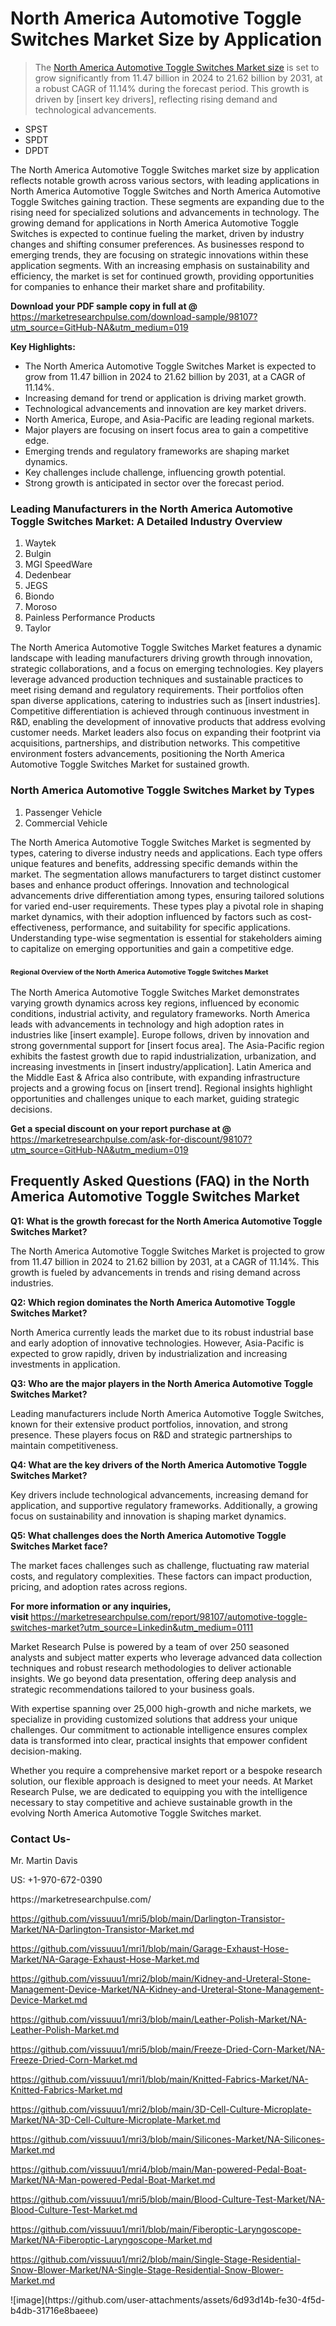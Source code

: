 <h1>North America Automotive Toggle Switches Market&nbsp;Size by Application</h1><blockquote><p>The <a href="https://marketresearchpulse.com/download-sample/98107?utm_source=GitHub-NA&amp;utm_medium=019">North America Automotive Toggle Switches Market size</a> is set to grow significantly from 11.47 billion in 2024 to 21.62 billion by 2031, at a robust CAGR of 11.14% during the forecast period. This growth is driven by [insert key drivers], reflecting rising demand and technological advancements.</p></blockquote><ul><li>SPST<li> SPDT<li> DPDT</li></ul><p>The North America Automotive Toggle Switches market size by application reflects notable growth across various sectors, with leading applications in North America Automotive Toggle Switches and North America Automotive Toggle Switches gaining traction. These segments are expanding due to the rising need for specialized solutions and advancements in technology. The growing demand for applications in North America Automotive Toggle Switches is expected to continue fueling the market, driven by industry changes and shifting consumer preferences. As businesses respond to emerging trends, they are focusing on strategic innovations within these application segments. With an increasing emphasis on sustainability and efficiency, the market is set for continued growth, providing opportunities for companies to enhance their market share and profitability.</p><p><strong>Download your PDF sample copy in full at @ </strong><a href="https://marketresearchpulse.com/download-sample/98107?utm_source=GitHub-NA&amp;utm_medium=019">https://marketresearchpulse.com/download-sample/98107?utm_source=GitHub-NA&amp;utm_medium=019</a></p><p><strong>Key Highlights: </strong></p><ul><li>The North America Automotive Toggle Switches Market is expected to grow from 11.47 billion in 2024 to 21.62 billion by 2031, at a CAGR of 11.14%.</li><li>Increasing demand for trend or application is driving market growth.</li><li>Technological advancements and innovation are key market drivers.</li><li>North America, Europe, and Asia-Pacific are leading regional markets.</li><li>Major players are focusing on insert focus area to gain a competitive edge.</li><li>Emerging trends and regulatory frameworks are shaping market dynamics.</li><li>Key challenges include challenge, influencing growth potential.</li><li>Strong growth is anticipated in sector over the forecast period.</li></ul><h3>Leading Manufacturers in the North America Automotive Toggle Switches Market: A Detailed Industry Overview</h3><ol><li>Waytek</li><li>Bulgin</li><li>MGI SpeedWare</li><li>Dedenbear</li><li>JEGS</li><li>Biondo</li><li>Moroso</li><li>Painless Performance Products</li><li>Taylor</li></ol><div class="flex max-w-full flex-col flex-grow"><div class="min-h-8 text-message flex w-full flex-col items-end gap-2 whitespace-normal break-words [.text-message+&amp;]:mt-5" dir="auto" data-message-author-role="assistant" data-message-id="fd8432e4-4910-450d-b182-61b7bfb0a01f" data-message-model-slug="gpt-4o"><div class="flex w-full flex-col gap-1 empty:hidden first:pt-[3px]"><div class="markdown prose w-full break-words dark:prose-invert light"><p>The North America Automotive Toggle Switches Market features a dynamic landscape with leading manufacturers driving growth through innovation, strategic collaborations, and a focus on emerging technologies. Key players leverage advanced production techniques and sustainable practices to meet rising demand and regulatory requirements. Their portfolios often span diverse applications, catering to industries such as [insert industries]. Competitive differentiation is achieved through continuous investment in R&amp;D, enabling the development of innovative products that address evolving customer needs. Market leaders also focus on expanding their footprint via acquisitions, partnerships, and distribution networks. This competitive environment fosters advancements, positioning the North America Automotive Toggle Switches Market for sustained growth.</p></div></div></div></div><h3>North America Automotive Toggle Switches Market by Types</h3><ol><li>Passenger Vehicle<li> Commercial Vehicle</li></ol><div class="flex max-w-full flex-col flex-grow"><div class="min-h-8 text-message flex w-full flex-col items-end gap-2 whitespace-normal break-words [.text-message+&amp;]:mt-5" dir="auto" data-message-author-role="assistant" data-message-id="084470be-0bb7-4664-bddf-5156b4f41249" data-message-model-slug="gpt-4o-mini"><div class="flex w-full flex-col gap-1 empty:hidden first:pt-[3px]"><div class="markdown prose w-full break-words dark:prose-invert light"><p>The North America Automotive Toggle Switches Market is segmented by types, catering to diverse industry needs and applications. Each type offers unique features and benefits, addressing specific demands within the market. The segmentation allows manufacturers to target distinct customer bases and enhance product offerings. Innovation and technological advancements drive differentiation among types, ensuring tailored solutions for varied end-user requirements. These types play a pivotal role in shaping market dynamics, with their adoption influenced by factors such as cost-effectiveness, performance, and suitability for specific applications. Understanding type-wise segmentation is essential for stakeholders aiming to capitalize on emerging opportunities and gain a competitive edge.</p></div></div></div></div><h3><span style="font-size: 11px;">Regional Overview of the North America Automotive Toggle Switches Market</span></h3><div class="flex max-w-full flex-col flex-grow"><div class="min-h-8 text-message flex w-full flex-col items-end gap-2 whitespace-normal break-words [.text-message+&amp;]:mt-5" dir="auto" data-message-author-role="assistant" data-message-id="e9038762-ce64-4e30-91c9-9bd413514231" data-message-model-slug="gpt-4o-mini"><div class="flex w-full flex-col gap-1 empty:hidden first:pt-[3px]"><div class="markdown prose w-full break-words dark:prose-invert light"><p>The North America Automotive Toggle Switches Market demonstrates varying growth dynamics across key regions, influenced by economic conditions, industrial activity, and regulatory frameworks. North America leads with advancements in technology and high adoption rates in industries like [insert example]. Europe follows, driven by innovation and strong governmental support for [insert focus area]. The Asia-Pacific region exhibits the fastest growth due to rapid industrialization, urbanization, and increasing investments in [insert industry/application]. Latin America and the Middle East &amp; Africa also contribute, with expanding infrastructure projects and a growing focus on [insert trend]. Regional insights highlight opportunities and challenges unique to each market, guiding strategic decisions.</p></div></div></div></div><p><strong>Get a special discount on your report purchase at @ </strong><a href="https://marketresearchpulse.com/ask-for-discount/98107?utm_source=GitHub-NA&amp;utm_medium=019">https://marketresearchpulse.com/ask-for-discount/98107?utm_source=GitHub-NA&amp;utm_medium=019</a></p><h2>Frequently Asked Questions (FAQ) in the North America Automotive Toggle Switches Market</h2><p><strong>Q1: What is the growth forecast for the North America Automotive Toggle Switches Market?</strong></p><p>The North America Automotive Toggle Switches Market is projected to grow from 11.47 billion in 2024 to 21.62 billion by 2031, at a CAGR of 11.14%. This growth is fueled by advancements in trends and rising demand across industries.</p><p><strong>Q2: Which region dominates the North America Automotive Toggle Switches Market?</strong></p><p>North America currently leads the market due to its robust industrial base and early adoption of innovative technologies. However, Asia-Pacific is expected to grow rapidly, driven by industrialization and increasing investments in application.</p><p><strong>Q3: Who are the major players in the North America Automotive Toggle Switches Market?</strong></p><p>Leading manufacturers include North America Automotive Toggle Switches, known for their extensive product portfolios, innovation, and strong presence. These players focus on R&amp;D and strategic partnerships to maintain competitiveness.</p><p><strong>Q4: What are the key drivers of the North America Automotive Toggle Switches Market?</strong></p><p>Key drivers include technological advancements, increasing demand for application, and supportive regulatory frameworks. Additionally, a growing focus on sustainability and innovation is shaping market dynamics.</p><p><strong>Q5: What challenges does the North America Automotive Toggle Switches Market face?</strong></p><p>The market faces challenges such as challenge, fluctuating raw material costs, and regulatory complexities. These factors can impact production, pricing, and adoption rates across regions.</p><p><strong>For more information or any inquiries, visit&nbsp;</strong><a href="https://marketresearchpulse.com/report/98107/automotive-toggle-switches-market?utm_source=Linkedin&utm_medium=0111">https://marketresearchpulse.com/report/98107/automotive-toggle-switches-market?utm_source=Linkedin&utm_medium=0111</a></p><p>Market Research Pulse is powered by a team of over 250 seasoned analysts and subject matter experts who leverage advanced data collection techniques and robust research methodologies to deliver actionable insights. We go beyond data presentation, offering deep analysis and strategic recommendations tailored to your business goals.</p><p>With expertise spanning over 25,000 high-growth and niche markets, we specialize in providing customized solutions that address your unique challenges. Our commitment to actionable intelligence ensures complex data is transformed into clear, practical insights that empower confident decision-making.</p><p>Whether you require a comprehensive market report or a bespoke research solution, our flexible approach is designed to meet your needs. At Market Research Pulse, we are dedicated to equipping you with the intelligence necessary to stay competitive and achieve sustainable growth in the evolving North America Automotive Toggle Switches market.</p><h3><strong>Contact Us-</strong></h3><p>Mr. Martin Davis</p><p>US: +1-970-672-0390</p><p>https://marketresearchpulse.com/</p><p><a href="https://github.com/vissuuu1/mri5/blob/main/Darlington-Transistor-Market/NA-Darlington-Transistor-Market.md">https://github.com/vissuuu1/mri5/blob/main/Darlington-Transistor-Market/NA-Darlington-Transistor-Market.md</a></p><p><a href="https://github.com/vissuuu1/mri1/blob/main/Garage-Exhaust-Hose-Market/NA-Garage-Exhaust-Hose-Market.md">https://github.com/vissuuu1/mri1/blob/main/Garage-Exhaust-Hose-Market/NA-Garage-Exhaust-Hose-Market.md</a></p><p><a href="https://github.com/vissuuu1/mri2/blob/main/Kidney-and-Ureteral-Stone-Management-Device-Market/NA-Kidney-and-Ureteral-Stone-Management-Device-Market.md">https://github.com/vissuuu1/mri2/blob/main/Kidney-and-Ureteral-Stone-Management-Device-Market/NA-Kidney-and-Ureteral-Stone-Management-Device-Market.md</a></p><p><a href="https://github.com/vissuuu1/mri3/blob/main/Leather-Polish-Market/NA-Leather-Polish-Market.md">https://github.com/vissuuu1/mri3/blob/main/Leather-Polish-Market/NA-Leather-Polish-Market.md</a></p><p><a href="https://github.com/vissuuu1/mri5/blob/main/Freeze-Dried-Corn-Market/NA-Freeze-Dried-Corn-Market.md">https://github.com/vissuuu1/mri5/blob/main/Freeze-Dried-Corn-Market/NA-Freeze-Dried-Corn-Market.md</a></p><p><a href="https://github.com/vissuuu1/mri1/blob/main/Knitted-Fabrics-Market/NA-Knitted-Fabrics-Market.md">https://github.com/vissuuu1/mri1/blob/main/Knitted-Fabrics-Market/NA-Knitted-Fabrics-Market.md</a></p><p><a href="https://github.com/vissuuu1/mri2/blob/main/3D-Cell-Culture-Microplate-Market/NA-3D-Cell-Culture-Microplate-Market.md">https://github.com/vissuuu1/mri2/blob/main/3D-Cell-Culture-Microplate-Market/NA-3D-Cell-Culture-Microplate-Market.md</a></p><p><a href="https://github.com/vissuuu1/mri3/blob/main/Silicones-Market/NA-Silicones-Market.md">https://github.com/vissuuu1/mri3/blob/main/Silicones-Market/NA-Silicones-Market.md</a></p><p><a href="https://github.com/vissuuu1/mri4/blob/main/Man-powered-Pedal-Boat-Market/NA-Man-powered-Pedal-Boat-Market.md">https://github.com/vissuuu1/mri4/blob/main/Man-powered-Pedal-Boat-Market/NA-Man-powered-Pedal-Boat-Market.md</a></p><p><a href="https://github.com/vissuuu1/mri5/blob/main/Blood-Culture-Test-Market/NA-Blood-Culture-Test-Market.md">https://github.com/vissuuu1/mri5/blob/main/Blood-Culture-Test-Market/NA-Blood-Culture-Test-Market.md</a></p><p><a href="https://github.com/vissuuu1/mri1/blob/main/Fiberoptic-Laryngoscope-Market/NA-Fiberoptic-Laryngoscope-Market.md">https://github.com/vissuuu1/mri1/blob/main/Fiberoptic-Laryngoscope-Market/NA-Fiberoptic-Laryngoscope-Market.md</a></p><p><a href="https://github.com/vissuuu1/mri2/blob/main/Single-Stage-Residential-Snow-Blower-Market/NA-Single-Stage-Residential-Snow-Blower-Market.md">https://github.com/vissuuu1/mri2/blob/main/Single-Stage-Residential-Snow-Blower-Market/NA-Single-Stage-Residential-Snow-Blower-Market.md</a></p>
![image](https://github.com/user-attachments/assets/6d93d14b-fe30-4f5d-b4db-31716e8baeee)
